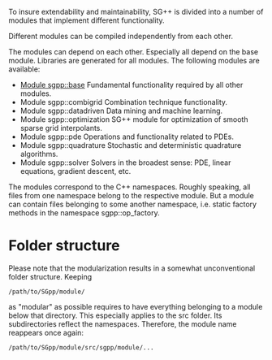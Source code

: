 To insure extendability and maintainability, SG++ is divided into a number of modules that implement different functionality.

Different modules can be compiled independently from each other.

The modules can depend on each other. Especially all depend on the base module. Libraries are generated for all modules. The following modules are available:

* [Module sgpp::base](https://github.com/SGpp/SGpp/wiki/Module-sgpp::base) Fundamental functionality required by all other modules.
* Module sgpp::combigrid Combination technique functionality.
* Module sgpp::datadriven Data mining and machine learning.
* Module sgpp::optimization SG++ module for optimization of smooth sparse grid interpolants.
* Module sgpp::pde Operations and functionality related to PDEs.
* Module sgpp::quadrature Stochastic and deterministic quadrature algorithms.
* Module sgpp::solver Solvers in the broadest sense: PDE, linear equations, gradient descent, etc.

The modules correspond to the C++ namespaces. Roughly speaking, all files from one namespace belong to the respective module. But a module can contain files belonging to some another namespace, i.e. static factory methods in the namespace sgpp::op_factory.

# Folder structure

Please note that the modularization results in a somewhat unconventional folder structure. Keeping

`/path/to/SGpp/module/`

as "modular" as possible requires to have everything belonging to a module below that directory. This especially applies to the src folder. Its subdirectories reflect the namespaces. Therefore, the module name reappears once again:


`/path/to/SGpp/module/src/sgpp/module/...`

